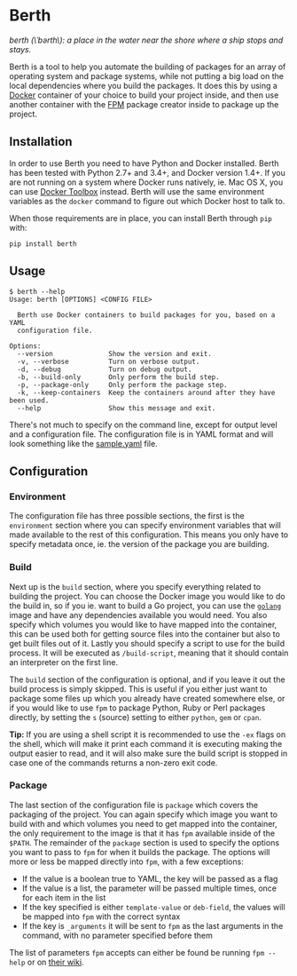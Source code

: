 # Berth

*berth (\\ˈbərth\\): a place in the water near the shore where a ship stops and stays.*

Berth is a tool to help you automate the building of packages for an array of operating system and package systems, while not putting a big load on the local dependencies where you build the packages. It does this by using a [Docker](https://www.docker.com/) container of your choice to build your project inside, and then use another container with the [FPM](https://github.com/jordansissel/fpm) package creator inside to package up the project.


## Installation

In order to use Berth you need to have Python and Docker installed. Berth has been tested with Python 2.7+ and 3.4+, and Docker version 1.4+. If you are not running on a system where Docker runs natively, ie. Mac OS X, you can use [Docker Toolbox](https://www.docker.com/docker-toolbox) instead. Berth will use the same environment variables as the `docker` command to figure out which Docker host to talk to.

When those requirements are in place, you can install Berth through `pip` with:

    pip install berth


## Usage

    $ berth --help
    Usage: berth [OPTIONS] <CONFIG FILE>

      Berth use Docker containers to build packages for you, based on a YAML
      configuration file.

    Options:
      --version              Show the version and exit.
      -v, --verbose          Turn on verbose output.
      -d, --debug            Turn on debug output.
      -b, --build-only       Only perform the build step.
      -p, --package-only     Only perform the package step.
      -k, --keep-containers  Keep the containers around after they have been used.
      --help                 Show this message and exit.

There's not much to specify on the command line, except for output level and a configuration file. The configuration file is in YAML format and will look something like the [sample.yaml](sample.yaml) file.


## Configuration

### Environment

The configuration file has three possible sections, the first is the `environment` section where you can specify environment variables that will made available to the rest of this configuration. This means you only have to specify metadata once, ie. the version of the package you are building.


### Build

Next up is the `build` section, where you specify everything related to building the project. You can choose the Docker image you would like to do the build in, so if you ie. want to build a Go project, you can use the [`golang`](https://hub.docker.com/_/golang/) image and have any dependencies available you would need. You also specify which volumes you would like to have mapped into the container, this can be used both for getting source files into the container but also to get built files out of it. Lastly you should specify a script to use for the build process. It will be executed as `/build-script`, meaning that it should contain an interpreter on the first line.

The `build` section of the configuration is optional, and if you leave it out the build process is simply skipped. This is useful if you either just want to package some files up which you already have created somewhere else, or if you would like to use `fpm` to package Python, Ruby or Perl packages directly, by setting the `s` (source) setting to either `python`, `gem` or `cpan`.

**Tip:** If you are using a shell script it is recommended to use the `-ex` flags on the shell, which will make it print each command it is executing making the output easier to read, and it will also make sure the build script is stopped in case one of the commands returns a non-zero exit code.


### Package

The last section of the configuration file is `package` which covers the packaging of the project. You can again specify which image you want to build with and which volumes you need to get mapped into the container, the only requirement to the image is that it has `fpm` available inside of the `$PATH`. The remainder of the `package` section is used to specify the options you want to pass to `fpm` for when it builds the package. The options will more or less be mapped directly into `fpm`, with a few exceptions:

- If the value is a boolean true to YAML, the key will be passed as a flag
- If the value is a list, the parameter will be passed multiple times, once for each item in the list
- If the key specified is either `template-value` or `deb-field`, the values will be mapped into `fpm` with the correct syntax
- If the key is `_arguments` it will be sent to `fpm` as the last arguments in the command, with no parameter specified before them

The list of parameters `fpm` accepts can either be found be running `fpm --help` or on [their wiki](https://github.com/jordansissel/fpm/wiki#usage).
